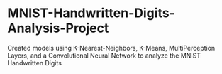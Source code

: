 # MNIST-Handwritten-Digits-Analysis-Project
Created models using K-Nearest-Neighbors, K-Means, MultiPerception Layers, and a Convolutional Neural Network to analyze the MNIST Handwritten Digits 
